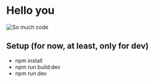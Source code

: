 # Hello you 

![So much code](https://i.chzbgr.com/full/8270686464/h7779056E/coding-is-an-art)

## Setup (for now, at least, only for dev)

- npm install
- npm run build:dev
- npm run dev

